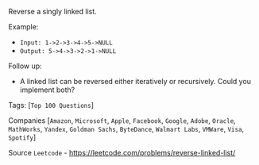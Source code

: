 Reverse a singly linked list.

Example:

- `Input: 1->2->3->4->5->NULL`
- `Output: 5->4->3->2->1->NULL`

Follow up:
- A linked list can be reversed either iteratively or recursively. Could you implement both?

Tags: [`Top 100 Questions`]

Companies [`Amazon`, `Microsoft`, `Apple`, `Facebook`, `Google`, `Adobe`, `Oracle`, `MathWorks`, `Yandex`, 
`Goldman Sachs`, `ByteDance`, `Walmart Labs`, `VMWare`, `Visa`, `Spotify`]

Source `Leetcode` - https://leetcode.com/problems/reverse-linked-list/